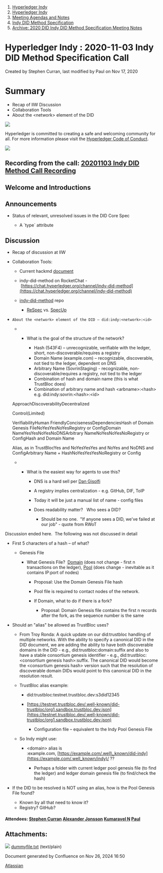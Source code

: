 1. [Hyperledger Indy](index.html)
2. [Hyperledger Indy](Hyperledger-Indy_19464194.html)
3. [Meeting Agendas and Notes](Meeting-Agendas-and-Notes_19464715.html)
4. [Indy DID Method Specification](Indy-DID-Method-Specification_19465516.html)
5. [Archive: 2020 DID Indy DID Method Specification Meeting Notes](19465518.html)

# Hyperledger Indy : 2020-11-03 Indy DID Method Specification Call

Created by Stephen Curran, last modified by Paul on Nov 17, 2020

# Summary

- Recap of IIW Discussion
- Collaboration Tools
- About the &lt;network&gt; element of the DID

![](https://wiki.hyperledger.org/download/attachments/2392771/welcome.png?version=2&modificationDate=1572450107000&api=v2)

Hyperledger is committed to creating a safe and welcoming community for all. For more information please visit the [Hyperledger Code of Conduct](https://lf-hyperledger.atlassian.net/wiki/spaces/HYP/pages/19595281/Hyperledger+Code+of+Conduct).

![](https://wiki.hyperledger.org/download/attachments/29034696/Antitrustnotice.png?version=1&modificationDate=1581695654000&api=v2)

## Recording from the call: [20201103 Indy DID Method Call Recording](#)

## Welcome and Introductions

## Announcements

- Status of relevant, unresolved issues in the DID Core Spec
  
  - A \`type\` attribute

## Discussion

- Recap of discussion at IIW
- Collaboration Tools:
  
  - Current hackmd [document](https://hackmd.io/@icZC4epNSnqBbYE0hJYseA/S1eUS2BQw)
  - indy-did-method on RocketChat - [https://chat.hyperledger.org/channel/indy-did-method](https://chat.hyperledger.org/channel/indy-did-method)
  - [indy-did-method](https://github.com/hyperledger/indy-did-method) repo
    
    - [ReSpec](https://github.com/transmute-industries/respec-github-pages) vs. [SpecUp](https://github.com/decentralized-identity/spec-up)
- ```
  About the <network> element of the DID – did:indy:<network>:<id>
  ```
  
  - - What is the goal of the structure of the network?
      
      - Hash (543F4) – unrecognizable, verifiable with the ledger, short, non-discoverable/requires a registry
      - Domain Name (example.com) – recognizable, discoverable, not tied to the ledger, dependent on DNS
      - Arbitrary Name (SovrinStaging) - recognizable, non-discoverable/requires a registry, not tied to the ledger
      - Combination of hash and domain name (this is what TrustBloc does)
      - Combination of arbitrary name and hash &lt;arbname&gt;:&lt;hash&gt;  e.g. did:indy:sovrin:&lt;hash&gt;:&lt;id&gt;
  
  ApproachDiscoverabilityDecentralized
  
  Control(Limited)
  
  VerifiabilityHuman FriendlyConcisenessDependenciesHash of Domain Genesis FileNoYesYesNoYesRegistry or ConfigDomain NameYesYesNoYesNoDNSArbitrary NameNoYesNoYesNoRegistry or ConfigHash and Domain Name
  
  Alias, as in TrustBlocYes and NoYesYesYes and NoYes and NoDNS and ConfigArbitrary Name + HashNoYesYesYesNoRegistry or Config
  
  - - What is the easiest way for agents to use this?
      
      - DNS is a hard sell per [Dan Gisolfi](https://lf-hyperledger.atlassian.net/wiki/people/5efde33024882a0bb5fed1ae?ref=confluence)
      - A registry implies centralization - e.g. GitHub, DIF, ToIP
      - Today it will be just a manual list of name - config files
      - Does readability matter?   Who sees a DID?
        
        - Should be no one.  "If anyone sees a DID, we've failed at our job" - quote from RWoT

Discussion ended here.  The following was not discussed in detail

- First 5 characters of a hash – of what?
  
  - Genesis File
    
    - What Genesis File?  [Domain](https://github.com/sovrin-foundation/sovrin/blob/master/sovrin/domain_transactions_live_genesis) (does not change - first n transactions on the ledger), [Pool](https://github.com/sovrin-foundation/sovrin/blob/master/sovrin/pool_transactions_live_genesis) (does change - inevitable as it contains IP:port of nodes)
      
      - Proposal: Use the Domain Genesis File hash
      - Pool file is required to contact nodes of the network.
      - If Domain, what to do if there is a fork?
        
        - Proposal: Domain Genesis file contains the first n records after the fork, as the sequence number is the same
- Should an "alias" be allowed as TrustBloc uses?
  
  - From Troy Ronda: A quick update on our did:trustbloc handling of multiple networks. With the ability to specify a canonical DID in the DID document, we are adding the ability to have both discoverable domains in the DID - e.g., did:trustbloc:domain:suffix and also to have a stable consortium genesis identifier - e.g., did:trustbloc:&lt;consortium genesis hash&gt;:suffix. The canonical DID would become the &lt;consortium genesis hash&gt; version such that the resolution of discoverable domain DIDs would point to this canonical DID in the resolution result.
  - TrustBloc alias example:
    
    - did:trustbloc:testnet.trustbloc.dev:s3did12345
    - [https://testnet.trustbloc.dev/.well-known/did-trustbloc/org1.sandbox.trustbloc.dev.json](https://testnet.trustbloc.dev/.well-known/did-trustbloc/org1.sandbox.trustbloc.dev.json)
      
      - Configuration file – equivalent to the Indy Pool Genesis File
  - So Indy might use: 
    
    - &lt;domain&gt; alias is :example.com, [https://example.com/.well\_known/did-indy](https://example.com/.well_known/indy)/ ??
      
      - Perhaps a folder with current ledger pool genesis file (to find the ledger) and ledger domain genesis file (to find/check the hash)
- If the DID to be resolved is NOT using an alias, how is the Pool Genesis File found?
  
  - Known by all that need to know it?
  - Registry? GitHub?

#### Attendees: [Stephen Curran](https://lf-hyperledger.atlassian.net/wiki/people/557058:d676f135-ecd6-465b-b7eb-f87976bf4569?ref=confluence) [Alexander Jonsson](https://lf-hyperledger.atlassian.net/wiki/people/557058:e785bcce-e136-4074-8df6-ea773557fcb0?ref=confluence) [Kumaravel N](https://lf-hyperledger.atlassian.net/wiki/people/70121:1d7790e2-8efd-409a-bf1e-ff3f8c520669?ref=confluence) [Paul](https://lf-hyperledger.atlassian.net/wiki/people/6096f0170b80a600693aeaf3?ref=confluence)

## Attachments:

![](images/icons/bullet_blue.gif) [dummyfile.txt](attachments/19464410/19465531.txt) (text/plain)

Document generated by Confluence on Nov 26, 2024 16:50

[Atlassian](http://www.atlassian.com/)
